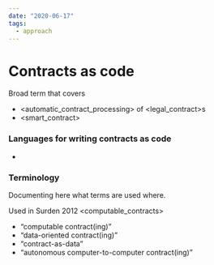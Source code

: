 ```yaml
---
date: "2020-06-17"
tags:
  - approach
---
```


# Contracts as code

Broad term that covers
- <automatic_contract_processing> of <legal_contract>s
- <smart_contract>

### Languages for writing contracts as code
- <daml>


### Terminology

Documenting here what terms are used where.

Used in Surden 2012 <computable_contracts>
- “computable contract(ing)”
- “data-oriented contract(ing)”
- “contract-as-data”
- “autonomous computer-to-computer contract(ing)”
